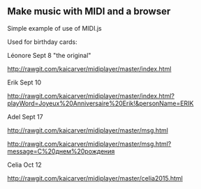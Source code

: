 ## Make music with MIDI and a browser

Simple example of use of MIDI.js

Used for birthday cards:

Léonore Sept 8 "the original"

http://rawgit.com/kaicarver/midiplayer/master/index.html

Erik Sept 10

http://rawgit.com/kaicarver/midiplayer/master/index.html?playWord=Joyeux%20Anniversaire%20Erik!&personName=ERIK

Adel Sept 17

http://rawgit.com/kaicarver/midiplayer/master/msg.html

http://rawgit.com/kaicarver/midiplayer/master/msg.html?message=С%20днем%20​​рождения

Celia Oct 12

http://rawgit.com/kaicarver/midiplayer/master/celia2015.html




